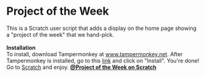 # Project of the Week
This is a Scratch user script that adds a display on the home page showing a "project of the week" that we hand-pick. 
<br><br><b>Installation</b><br>
To install, download Tampermonkey at www.tampermonkey.net. After Tampermonkey is installed, go to this <a href="https://www.is.gd/ProjectOfTheWeek">link</a> and click on "Install". You're done! Go to <a href="https://www.scratch.mit.edu">Scratch</a> and enjoy.
<b><a href='https://scratch.mit.edu/users/ProjectOfTheWeek/'>@Project of the Week on Scratch</a><b>
